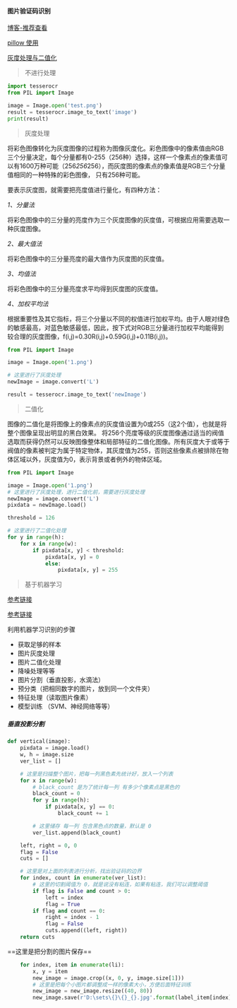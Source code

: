 #### 图片验证码识别

[博客-推荐查看](http://www.hi-roy.com/all-archives/)

[pillow 使用](https://blog.csdn.net/zhangziju/article/details/79123275)

[灰度处理与二值化](https://blog.csdn.net/liu1152239/article/details/73088182)

> 不进行处理

```python
import tesserocr
from PIL import Image

image = Image.open('test.png')
result = tesserocr.image_to_text('image')
print(result)
```

> 灰度处理

将彩色图像转化为灰度图像的过程称为图像灰度化。彩色图像中的像素值由RGB三个分量决定，每个分量都有0-255（256种）选择，这样一个像素点的像素值可以有1600万种可能（256*256*256），而灰度图的像素点的像素值是RGB三个分量值相同的一种特殊的彩色图像， 只有256种可能。

要表示灰度图，就需要把亮度值进行量化，有四种方法：

*1、分量法*

将彩色图像中的三分量的亮度作为三个灰度图像的灰度值，可根据应用需要选取一种灰度图像。

*2、最大值法*

将彩色图像中的三分量亮度的最大值作为灰度图的灰度值。 

*3、均值法*

将彩色图像中的三分量亮度求平均得到灰度图的灰度值。

*4、加权平均法*

根据重要性及其它指标，将三个分量以不同的权值进行加权平均。由于人眼对绿色的敏感最高，对蓝色敏感最低，因此，按下式对RGB三分量进行加权平均能得到较合理的灰度图像，f(i,j)=0.30R(i,j)+0.59G(i,j)+0.11B(i,j))。 

```python
from PIL import Image

image = Image.open('1.png')

# 这里进行了灰度处理
newImage = image.convert('L')

result = tesserocr.image_to_text('newImage')
```

> 二值化

图像的二值化是将图像上的像素点的灰度值设置为0或255（这2个值），也就是将整个图像呈现出明显的黑白效果。 将256个亮度等级的灰度图像通过适当的阀值选取而获得仍然可以反映图像整体和局部特征的二值化图像。所有灰度大于或等于阀值的像素被判定为属于特定物体，其灰度值为255，否则这些像素点被排除在物体区域以外，灰度值为0，表示背景或者例外的物体区域。 

```python
from PIL import Image

image = Image.open('1.png')
# 这里进行了灰度处理，进行二值化前，需要进行灰度处理
newImage = image.convert('L')
pixdata = newImage.load()

threshold = 126

# 这里进行了二值化处理
for y in range(h):
    for x in range(w):
        if pixdata[x, y] < threshold:
            pixdata[x, y] = 0
            else:
                pixdata[x, y] = 255
```

> 基于机器学习

[参考链接](https://blog.csdn.net/Neleuska/article/details/80040304)

[参考链接](https://blog.csdn.net/alis_xt/article/details/65627303)

利用机器学习识别的步骤

- 获取足够的样本
- 图片灰度处理
- 图片二值化处理
- 降噪处理等等
- 图片分割（垂直投影，水滴法）
- 预分类（把相同数字的图片，放到同一个文件夹）
- 特征处理（读取图片像素）
- 模型训练 （SVM、神经网络等等）



##### 垂直投影分割

```python
def vertical(image):
    pixdata = image.load()
    w, h = image.size
    ver_list = []

    # 这里是扫描整个图片，把每一列黑色素先统计好，放入一个列表
    for x in range(w):
        # black_count 是为了统计每一列 有多少个像素点是黑色的
        black_count = 0
        for y in range(h):
            if pixdata[x, y] == 0:
                black_count += 1

        # 这里储存 每一列 包含黑色点的数量，默认是 0
        ver_list.append(black_count)

    left, right = 0, 0
    flag = False
    cuts = []

    # 这里是对上面的列表进行分析，找出验证码的边界
    for index, count in enumerate(ver_list):
        # 这里的切割阈值为 0，就是说没有粘连，如果有粘连，我们可以调整阈值
        if flag is False and count > 0:
            left = index
            flag = True
        if flag and count == 0:
            right = index - 1
            flag = False
            cuts.append((left, right))
    return cuts
```

==这里是把分割的图片保存==

```python
    for index, item in enumerate(li):
        x, y = item
        new_image = image.crop((x, 0, y, image.size[1]))
        # 这里是把每个小图片都调整成一样的像素大小，方便后面特征训练
        new_image = new_image.resize((40, 80))
        new_image.save(r'D:\sets\{}\{}_{}.jpg'.format(label_item[index], label_item, index))
```

